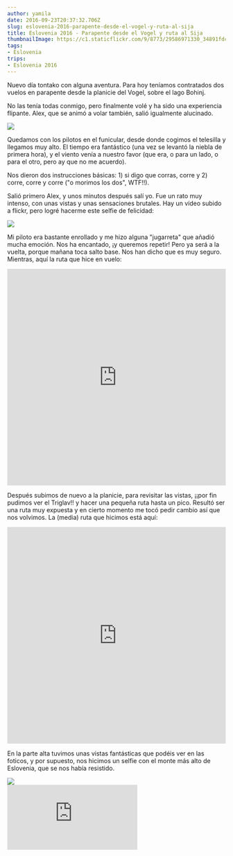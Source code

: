 ```yaml
---
author: yamila
date: 2016-09-23T20:37:32.706Z
slug: eslovenia-2016-parapente-desde-el-vogel-y-ruta-al-sija
title: Eslovenia 2016 - Parapente desde el Vogel y ruta al Sija
thumbnailImage: https://c1.staticflickr.com/9/8773/29586971330_34891fdcd8_c.jpg
tags:
- Eslovenia
trips:
- Eslovenia 2016
---
```


Nuevo día tontako con alguna aventura. Para hoy teníamos contratados dos vuelos en parapente desde la planicie del Vogel, sobre el lago Bohinj.

No las tenía todas conmigo, pero finalmente volé y ha sido una experiencia flipante. Alex, que se animó a volar también, salió igualmente alucinado.

<img src="https://c2.staticflickr.com/6/5661/29845821106_6a26034891_c.jpg" />

Quedamos con los pilotos en el funicular, desde donde cogimos el telesilla y llegamos muy alto. El tiempo era fantástico (una vez se levantó la niebla de primera hora), y el viento  venía a nuestro favor (que era, o para un lado, o para el otro, pero ay que no me acuerdo).

Nos dieron dos instrucciones básicas: 1) si digo que corras, corre y 2) corre, corre y corre ("o morimos los dos", WTF!!).

Salió primero Alex, y unos minutos después salí yo. Fue un rato muy intenso, con unas vistas y unas sensaciones brutales. Hay un vídeo subido a flickr, pero logré hacerme este selfie de felicidad:

<img src="https://c1.staticflickr.com/9/8513/29766991462_d7544f2388_c.jpg" />

Mi piloto era bastante enrollado y me hizo alguna "jugarreta" que añadió mucha emoción. Nos ha encantado, ¡y queremos repetir! Pero ya será a la vuelta, porque mañana toca salto base. Nos han dicho que es muy seguro. Mientras, aquí la ruta que hice en vuelo:

<iframe width='100%' height='500px' frameBorder='0' src='https://a.tiles.mapbox.com/v4/yamila.1dhb9fk5/attribution,zoompan,zoomwheel.html?access_token=pk.eyJ1IjoieWFtaWxhIiwiYSI6IjUzNDE5ZDRkZjBiZjBiZDY0YTBhZjBmNmUyZGYzYTZiIn0.okLJEzGsBQ6IOgn1mhToIQ#14/46.275/13.866'></iframe>

Después subimos de nuevo a la planicie, para revisitar las vistas, ¡¡por fin pudimos ver el Triglav!! y hacer una pequeña ruta hasta un pico. Resultó ser una ruta muy expuesta y en cierto momento me tocó pedir cambio así que nos volvimos. La (media) ruta que hicimos está aquí:

<iframe width='100%' height='500px' frameBorder='0' src='https://a.tiles.mapbox.com/v4/yamila.1dhb9fk5/attribution,zoompan,zoomwheel.html?access_token=pk.eyJ1IjoieWFtaWxhIiwiYSI6IjUzNDE5ZDRkZjBiZjBiZDY0YTBhZjBmNmUyZGYzYTZiIn0.okLJEzGsBQ6IOgn1mhToIQ#14/46.251/13.839'></iframe>

En la parte alta tuvimos unas vistas fantásticas que podéis ver en las foticos, y por supuesto, nos hicimos un selfie con el monte más alto de Eslovenia, que se nos había resistido.

<img src="https://c1.staticflickr.com/9/8402/29254552094_b638baf832_c.jpg" />

<div class='embed-container'><iframe src='https://www.flickr.com/photos/125687915@N08/albums/72157674283011695/player' frameborder='0' allowfullscreen webkitallowfullscreen mozallowfullscreen oallowfullscreen msallowfullscreen></iframe></div>
